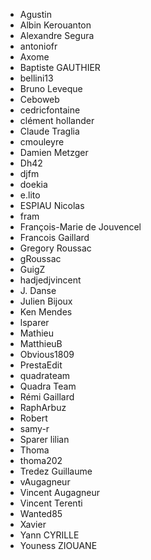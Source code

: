 - Agustin 
- Albin Kerouanton 
- Alexandre Segura 
- antoniofr 
- Axome 
- Baptiste GAUTHIER 
- bellini13 
- Bruno Leveque 
- Ceboweb 
- cedricfontaine 
- clément hollander 
- Claude Traglia 
- cmouleyre 
- Damien Metzger 
- Dh42 
- djfm 
- doekia 
- e.lito 
- ESPIAU Nicolas 
- fram 
- François-Marie de Jouvencel 
- Francois Gaillard 
- Gregory Roussac 
- gRoussac 
- GuigZ 
- hadjedjvincent 
- J. Danse 
- Julien Bijoux 
- Ken Mendes 
- lsparer 
- Mathieu 
- MatthieuB 
- Obvious1809 
- PrestaEdit 
- quadrateam 
- Quadra Team 
- Rémi Gaillard 
- RaphArbuz 
- Robert 
- samy-r 
- Sparer lilian 
- Thoma 
- thoma202 
- Tredez Guillaume 
- vAugagneur 
- Vincent Augagneur 
- Vincent Terenti 
- Wanted85 
- Xavier 
- Yann CYRILLE 
- Youness ZIOUANE 
